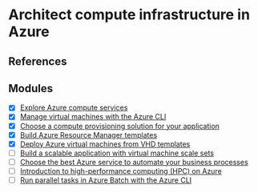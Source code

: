 # Architect compute infrastructure in Azure

## References

## Modules

- [x] [Explore Azure compute services](https://docs.microsoft.com/en-us/learn/modules/azure-compute-fundamentals/)
- [x] [Manage virtual machines with the Azure CLI](https://docs.microsoft.com/en-us/learn/modules/manage-virtual-machines-with-azure-cli/)
- [x] [Choose a compute provisioning solution for your application](https://docs.microsoft.com/en-us/learn/modules/choose-compute-provisioning/)
- [x] [Build Azure Resource Manager templates](https://docs.microsoft.com/en-us/learn/modules/build-azure-vm-templates/)
- [x] [Deploy Azure virtual machines from VHD templates](https://docs.microsoft.com/en-us/learn/modules/deploy-vms-from-vhd-templates/)
- [ ] [Build a scalable application with virtual machine scale sets](https://docs.microsoft.com/en-us/learn/modules/build-app-with-scale-sets/)
- [ ] [Choose the best Azure service to automate your business processes](https://docs.microsoft.com/en-us/learn/modules/choose-azure-service-to-integrate-and-automate-business-processes/)
- [ ] [Introduction to high-performance computing (HPC) on Azure](https://docs.microsoft.com/en-us/learn/modules/intro-to-hpc/)
- [ ] [Run parallel tasks in Azure Batch with the Azure CLI](https://docs.microsoft.com/en-us/learn/modules/run-parallel-tasks-in-azure-batch-with-the-azure-cli/)
